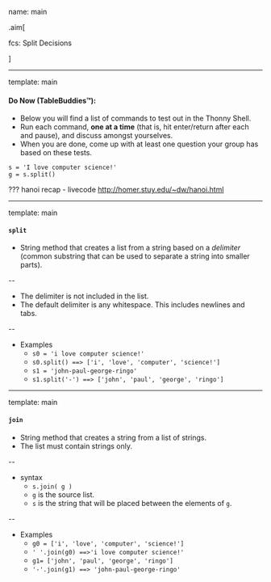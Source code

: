 name: main

.aim[<div>
  fcs: Split Decisions
  </div>]

---
template: main

#### Do Now (TableBuddies™):
- Below you will find a list of commands to test out in the Thonny Shell.
- Run each command, **one at a time** (that is, hit enter/return after each and pause), and discuss amongst yourselves.
- When you are done, come up with at least one question your group has based on these tests.

```
s = 'I love computer science!'
g = s.split()
```

???
hanoi recap - livecode
http://homer.stuy.edu/~dw/hanoi.html


---
template: main

#### `split`
- String method that creates a list from a string based on a _delimiter_ (common substring that can be used to separate a string into smaller parts).

--
- The delimiter is not included in the list.
- The default delimiter is any whitespace. This includes newlines and tabs.

--
- Examples
  - `s0 = 'i love computer science!'`
  - `s0.split() ==> ['i', 'love', 'computer', 'science!']`
  - `s1 = 'john-paul-george-ringo'`
  - `s1.split('-') ==> ['john', 'paul', 'george', 'ringo']`

---
template: main

#### `join`
- String method that creates a string from a list of strings.
- The list must contain strings only.

--
- syntax
  - `s.join( g )`
  - `g` is the source list.
  - `s` is the string that will be placed between the elements of `g`.

--
- Examples
  - `g0 = ['i', 'love', 'computer', 'science!']`
  - `' '.join(g0) ==>'i love computer science!'`
  - `g1= ['john', 'paul', 'george', 'ringo'] `
  - `'-'.join(g1) ==> 'john-paul-george-ringo'`
